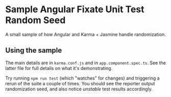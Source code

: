 # Sample Angular Fixate Unit Test Random Seed

A small sample of how Angular and Karma + Jasmine handle randomization.

## Using the sample

The main details are in `karma.conf.js` and in `app.component.spec.ts`.
See the latter file for full details on what it's demonstrating.

Try running `npm run test` (which "watches" for changes) and triggering a rerun of the suite a couple of times.
You should see the reporter output randomization seed, and also notice _unstable_ test results accordingly.
